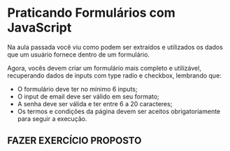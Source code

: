 # Praticando Formulários com JavaScript

Na aula passada você viu como podem ser extraídos e utilizados os dados que um usuário fornece dentro de um formulário. 

Agora, vocês devem criar um formulário mais completo e utilizável, recuperando dados de inputs com type radio e checkbox, lembrando que:

- O formulário deve ter no mínimo 6 inputs;
- O input de email deve ser válido em seu formato;
- A senha deve ser válida e ter entre 6 a 20 caracteres;
- Os termos e condições da página devem ser aceitos obrigatoriamente para seguir a execução.



## FAZER EXERCÍCIO PROPOSTO